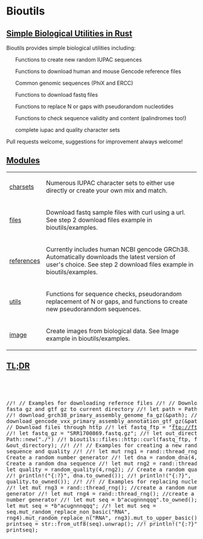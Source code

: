 # Bioutils

<h2 id="quick-start" class="section-header"><a href="#quick-start">Simple Biological Utilities in Rust</a></h2>

<p>Bioutils provides simple biological utilities including: 
    <ul> Functions to create new random IUPAC sequences</ul>
    <ul> Functions to download human and mouse Gencode reference files</ul>
    <ul> Common genomic sequences (PhiX and ERCC) </ul>
    <ul> Functions to download fastq files</ul>
    <ul> Functions to replace N or gaps with pseudorandom nucleotides</ul>
    <ul> Functions to check sequence validity and content (palindromes too!)</ul>
    <ul>complete iupac and quality character sets</ul>
</p>

<p> Pull requests welcome, suggestions for improvement always welcome!</p>

</p></pre></div>
</div><h2 id='modules' class='section-header'><a href="#modules">Modules</a></h2>
<table><tr class='module-item'><td><a class="mod" href="charsets/index.html" title='bioutils::charsets mod'>charsets</a></td><td class='docblock-short'><p>Numerous IUPAC character sets to either use directly or create your own mix and match.</p></td></tr><tr class='module-item'><td><a class="mod" href="files/index.html" title='bioutils::files mod'>files</a></td><td class='docblock-short'><p>Download fastq sample files with curl using a url. See step 2 download files example in bioutils/examples.</p></td></tr><tr class='module-item'><td><a class="mod" href="references/index.html" title='bioutils::references mod'>references</a></td><td class='docblock-short'><p>Currently includes human NCBI gencode GRCh38. Automatically downloads the latest version of user's choice. See step 2 download files example in bioutils/examples.</p>
</td></tr><tr class='module-item'><td><a class="mod" href="utils/index.html" title='bioutils::utils mod'>utils</a></td><td class='docblock-short'><p>Functions for sequence checks, pseudorandom replacement of N or gaps, and functions to create new pseudoranndom sequences.</p></td></tr>
<tr class='module-item'><td><a class="mod" href="charsets/index.html" title='bioutils::charsets mod'>image</a></td><td class='docblock-short'><p>Create images from biological data. See Image example in bioutils/examples.</p></td></tr>
</table></section><section id="search" class="content hidden"></section><section class="footer"></section>

<h2 id="quick-start" class="section-header"><a href="#quick-start">TL;DR</a></h2>
<div class="example-wrap"><pre class="rust rust-example-rendered"><p>


//! // Examples for downloading refernce files
//! // Download grch38 fasta gz and gtf gz to current directory
//! let path = Path::new("./");
//! download_grch38_primary_assembly_genome_fa_gz(&path);
//! download_gencode_vxx_primary_assembly_annotation_gtf_gz(&path);
//! // Download files through http
//! let fastq_ftp = "ftp://ftp.sra.ebi.ac.uk/vol1/fastq/SRR170/009/SRR1700869/";
//! let fastq_gz = "SRR1700869.fastq.gz";
//! let out_directory = Path::new("./")
//! bioutils::files::http::curl(fastq_ftp, fastq_gz, &out_directory);
//!
//! // Examples for creating a new random sequence and quality 
//!
//! let mut rng1 = rand::thread_rng(); // Create a random number generator
//! let dna = random_dna(4,rng1); // Create a random dna sequence
//! let mut rng2 = rand::thread_rng();
//! let quality = random_quality(4,rng2); // Create a random quality string
//! println!("{:?}", dna.to_owned());
//! println!("{:?}", quality.to_owned());
//!
//! // Examples for replacing nucleotides
//!
//! let mut rng3 = rand::thread_rng(); //create a random number generator
//! let mut rng4 = rand::thread_rng(); //create a random number generator
//! let mut seq = b"acugnnnqqq".to_owned(); // or by *: let mut seq = *b"acugnnnqqq";
//! let mut seq = seq.mut_random_replace_non_basic("RNA", rng4).mut_random_replace_n("RNA", rng3).mut_to_upper_basic();
//! let printseq = str::from_utf8(seq).unwrap();
//! println!("{:?}", printseq);
